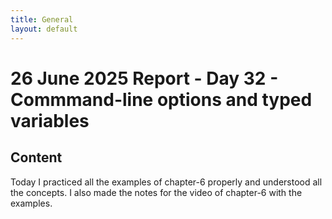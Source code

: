 ```yaml
---
title: General
layout: default
---
```


# 26 June 2025 Report - Day 32 - Commmand-line options and typed variables

## Content

Today I practiced all the examples of chapter-6 properly and understood all the concepts. I also made the notes for the video of chapter-6 with the examples.